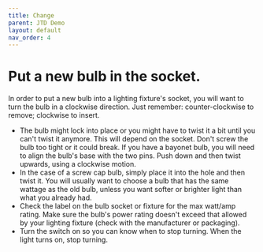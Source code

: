 ```yaml
---
title: Change
parent: JTD Demo
layout: default
nav_order: 4
---
```


# Put a new bulb in the socket.

In order to put a new bulb into a lighting fixture's socket, you will want to turn the bulb in a clockwise direction. Just remember: counter-clockwise to remove; clockwise to insert.

* The bulb might lock into place or you might have to twist it a bit until you can't twist it anymore. This will depend on the socket. Don't screw the bulb too tight or it could break. If you have a bayonet bulb, you will need to align the bulb's base with the two pins. Push down and then twist upwards, using a clockwise motion.
* In the case of a screw cap bulb, simply place it into the hole and then twist it. You will usually want to choose a bulb that has the same wattage as the old bulb, unless you want softer or brighter light than what you already had.
* Check the label on the bulb socket or fixture for the max watt/amp rating. Make sure the bulb's power rating doesn't exceed that allowed by your lighting fixture (check with the manufacturer or packaging).
* Turn the switch on so you can know when to stop turning. When the light turns on, stop turning.